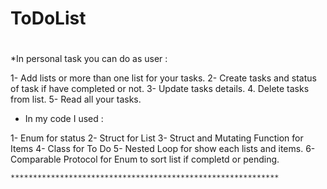 # ToDoList

#

   *In personal task you can do as user :

1- Add lists or more than one list for your tasks.
2- Create tasks and status of task if have completed or not.
3- Update tasks details.
4. Delete tasks from list.
5- Read all your tasks.
  
  
   * In my code I used :
  
1- Enum for status
2- Struct for List
3- Struct and Mutating Function for Items
4- Class for To Do
5- Nested Loop for show each lists and items.
6- Comparable Protocol for Enum to sort list if completd or pending.



    ************************************************************




